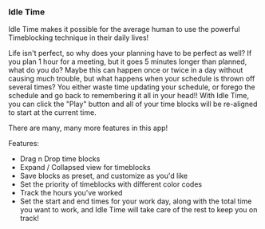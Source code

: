 ### Idle Time

Idle Time makes it possible for the average human to use the powerful Timeblocking technique in their daily lives!

Life isn't perfect, so why does your planning have to be perfect as well?
If you plan 1 hour for a meeting, but it goes 5 minutes longer than planned, what do you do?
Maybe this can happen once or twice in a day without causing much trouble, but what happens when your schedule is thrown off several times? You either waste time updating your schedule, or forego the schedule and go back to remembering it all in your head!!
With Idle Time, you can click the "Play" button and all of your time blocks will be re-aligned to start at the current time.

There are many, many more features in this app!  

Features:
- Drag n Drop time blocks
- Expand / Collapsed view for timeblocks
- Save blocks as preset, and customize as you'd like
- Set the priority of timeblocks with different color codes
- Track the hours you've worked
- Set the start and end times for your work day, along with the total time you want to work, and Idle Time will take care of the rest to keep you on track!

